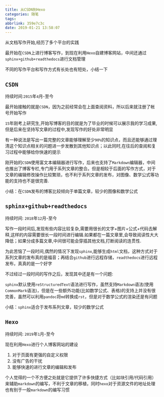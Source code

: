 ```yaml
---
title: 从CSDN到Hexo
categories: 随笔
tags: 
abbrlink: 359e7c3c
date: 2019-01-21 13:58:07
---
```


从文档写作开始,经历了多个平台的实践

最开始在`CSDN`上进行博客写作，到现在利用`Hexo`自建博客网站，中间还通过`sphinx+github+readthedocs`进行文档管理

不同的写作平台和写作方式有长处也有短处，小结一下

## `CSDN`

持续时间:`2015`年`4`月-至今

最开始接触的就是`CSDN`，因为之前经常会在上面查阅资料，所以后来就注册了帐号开始写作

`15`年刚考上研究生,开始写博客的目的就是为了毕业的时候可以展示我的学习成果,但是后来在坚持写文章的过程中,发现写作的好处非常明显

有一种说法是写出一篇完整的文章能够理解至少`90%`的知识点，而且还能够通过理清这个知识点相关的问题进一步发散到其他知识点；以此同时,在往后的查阅和复习过程中能够给你快速的提示

刚开始的`CSDN`使用富文本编辑器进行写作，后来也支持了`Markdown`编辑器，中间也推出了博客专栏,专门用于系列文章的整合。但是相较于后面的写作方式，对于文章的编辑修改操作比较繁琐，也不利于系列文章的发布，对图像、数学公式等功能的支持也不是很完善.

小结：在`CSDN`发布的博客比较倾向于单篇文章，较少的图像和数学公式

## `sphinx+github+readthedocs`

持续时间: `2018`年`12`月-至今

写作一段时间后,发现有些内容比较复杂,需要用很长的文字+图片+公式+代码去解释,这样的内容需要很长一段时间进行编辑.如果都在一篇文章里,会导致阅读性大大降低；如果分成多篇文章,中间很可能会穿插其他文档,打断阅读的连贯性.

为此苦恼了一段时间,偶然的情况下发现`sphinx`,能够生成`html`文档，这种方式对于系列文章的发布真的是福音；再结合`github`进行远程存储，`readthedocs`进行远程发布，真真的是一个好字

不过经过一段时间的写作之后，发现其中还是有一个问题:

`sphinx`默认使用`reStructuredText`语法进行写作，虽然支持`Markdown`语法(使用`CommonMark`语法)，但是在一些额外功能(比如数学公式、表格)的支持上并没有很完善，虽然可以利用`pandoc`将`md`转换成`rst`，但是对于数学公式的渲染还是有问题

小结：`sphinx`适合于发布系列文章，较少的数学公式

## `Hexo`

持续时间: `2019`年`1`月-至今

现在利用`Hexo`进行个人博客网站的建设

1. 对于页面有更强的自定义权限
2. 没有广告的干扰
3. 能够快速的进行文章的编辑和发布

个人觉得的一个不方便之处就是它提供了许多快捷方式（比如块引用/代码引用）来辅助`markdown`的编写，不利于文章的移植，同时`hexo`对于资源文件的地址处理也有别于一般`markdown`的编写习惯